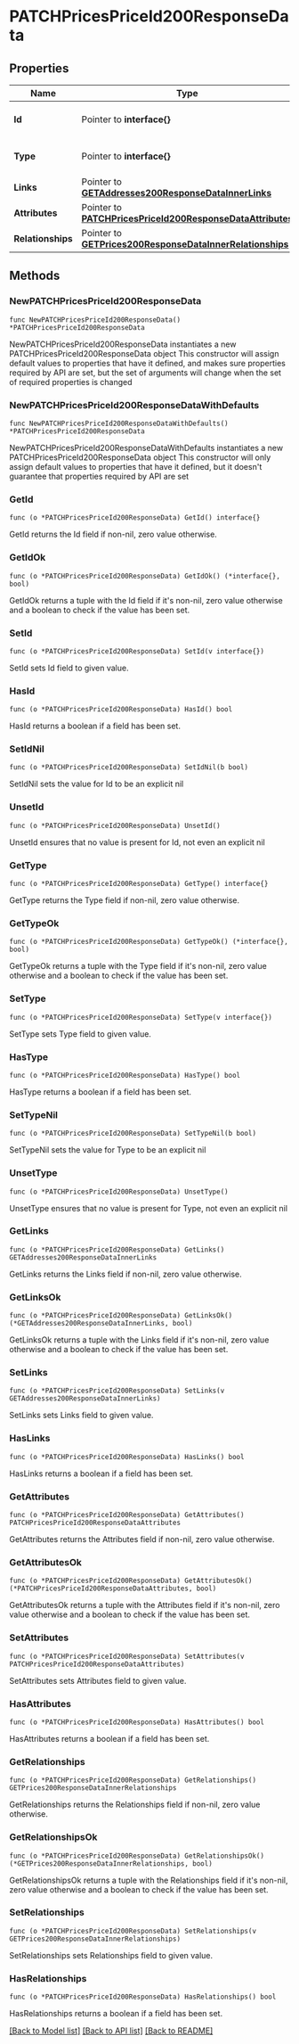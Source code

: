 # PATCHPricesPriceId200ResponseData

## Properties

Name | Type | Description | Notes
------------ | ------------- | ------------- | -------------
**Id** | Pointer to **interface{}** | The resource&#39;s id | [optional] 
**Type** | Pointer to **interface{}** | The resource&#39;s type | [optional] 
**Links** | Pointer to [**GETAddresses200ResponseDataInnerLinks**](GETAddresses200ResponseDataInnerLinks.md) |  | [optional] 
**Attributes** | Pointer to [**PATCHPricesPriceId200ResponseDataAttributes**](PATCHPricesPriceId200ResponseDataAttributes.md) |  | [optional] 
**Relationships** | Pointer to [**GETPrices200ResponseDataInnerRelationships**](GETPrices200ResponseDataInnerRelationships.md) |  | [optional] 

## Methods

### NewPATCHPricesPriceId200ResponseData

`func NewPATCHPricesPriceId200ResponseData() *PATCHPricesPriceId200ResponseData`

NewPATCHPricesPriceId200ResponseData instantiates a new PATCHPricesPriceId200ResponseData object
This constructor will assign default values to properties that have it defined,
and makes sure properties required by API are set, but the set of arguments
will change when the set of required properties is changed

### NewPATCHPricesPriceId200ResponseDataWithDefaults

`func NewPATCHPricesPriceId200ResponseDataWithDefaults() *PATCHPricesPriceId200ResponseData`

NewPATCHPricesPriceId200ResponseDataWithDefaults instantiates a new PATCHPricesPriceId200ResponseData object
This constructor will only assign default values to properties that have it defined,
but it doesn't guarantee that properties required by API are set

### GetId

`func (o *PATCHPricesPriceId200ResponseData) GetId() interface{}`

GetId returns the Id field if non-nil, zero value otherwise.

### GetIdOk

`func (o *PATCHPricesPriceId200ResponseData) GetIdOk() (*interface{}, bool)`

GetIdOk returns a tuple with the Id field if it's non-nil, zero value otherwise
and a boolean to check if the value has been set.

### SetId

`func (o *PATCHPricesPriceId200ResponseData) SetId(v interface{})`

SetId sets Id field to given value.

### HasId

`func (o *PATCHPricesPriceId200ResponseData) HasId() bool`

HasId returns a boolean if a field has been set.

### SetIdNil

`func (o *PATCHPricesPriceId200ResponseData) SetIdNil(b bool)`

 SetIdNil sets the value for Id to be an explicit nil

### UnsetId
`func (o *PATCHPricesPriceId200ResponseData) UnsetId()`

UnsetId ensures that no value is present for Id, not even an explicit nil
### GetType

`func (o *PATCHPricesPriceId200ResponseData) GetType() interface{}`

GetType returns the Type field if non-nil, zero value otherwise.

### GetTypeOk

`func (o *PATCHPricesPriceId200ResponseData) GetTypeOk() (*interface{}, bool)`

GetTypeOk returns a tuple with the Type field if it's non-nil, zero value otherwise
and a boolean to check if the value has been set.

### SetType

`func (o *PATCHPricesPriceId200ResponseData) SetType(v interface{})`

SetType sets Type field to given value.

### HasType

`func (o *PATCHPricesPriceId200ResponseData) HasType() bool`

HasType returns a boolean if a field has been set.

### SetTypeNil

`func (o *PATCHPricesPriceId200ResponseData) SetTypeNil(b bool)`

 SetTypeNil sets the value for Type to be an explicit nil

### UnsetType
`func (o *PATCHPricesPriceId200ResponseData) UnsetType()`

UnsetType ensures that no value is present for Type, not even an explicit nil
### GetLinks

`func (o *PATCHPricesPriceId200ResponseData) GetLinks() GETAddresses200ResponseDataInnerLinks`

GetLinks returns the Links field if non-nil, zero value otherwise.

### GetLinksOk

`func (o *PATCHPricesPriceId200ResponseData) GetLinksOk() (*GETAddresses200ResponseDataInnerLinks, bool)`

GetLinksOk returns a tuple with the Links field if it's non-nil, zero value otherwise
and a boolean to check if the value has been set.

### SetLinks

`func (o *PATCHPricesPriceId200ResponseData) SetLinks(v GETAddresses200ResponseDataInnerLinks)`

SetLinks sets Links field to given value.

### HasLinks

`func (o *PATCHPricesPriceId200ResponseData) HasLinks() bool`

HasLinks returns a boolean if a field has been set.

### GetAttributes

`func (o *PATCHPricesPriceId200ResponseData) GetAttributes() PATCHPricesPriceId200ResponseDataAttributes`

GetAttributes returns the Attributes field if non-nil, zero value otherwise.

### GetAttributesOk

`func (o *PATCHPricesPriceId200ResponseData) GetAttributesOk() (*PATCHPricesPriceId200ResponseDataAttributes, bool)`

GetAttributesOk returns a tuple with the Attributes field if it's non-nil, zero value otherwise
and a boolean to check if the value has been set.

### SetAttributes

`func (o *PATCHPricesPriceId200ResponseData) SetAttributes(v PATCHPricesPriceId200ResponseDataAttributes)`

SetAttributes sets Attributes field to given value.

### HasAttributes

`func (o *PATCHPricesPriceId200ResponseData) HasAttributes() bool`

HasAttributes returns a boolean if a field has been set.

### GetRelationships

`func (o *PATCHPricesPriceId200ResponseData) GetRelationships() GETPrices200ResponseDataInnerRelationships`

GetRelationships returns the Relationships field if non-nil, zero value otherwise.

### GetRelationshipsOk

`func (o *PATCHPricesPriceId200ResponseData) GetRelationshipsOk() (*GETPrices200ResponseDataInnerRelationships, bool)`

GetRelationshipsOk returns a tuple with the Relationships field if it's non-nil, zero value otherwise
and a boolean to check if the value has been set.

### SetRelationships

`func (o *PATCHPricesPriceId200ResponseData) SetRelationships(v GETPrices200ResponseDataInnerRelationships)`

SetRelationships sets Relationships field to given value.

### HasRelationships

`func (o *PATCHPricesPriceId200ResponseData) HasRelationships() bool`

HasRelationships returns a boolean if a field has been set.


[[Back to Model list]](../README.md#documentation-for-models) [[Back to API list]](../README.md#documentation-for-api-endpoints) [[Back to README]](../README.md)


